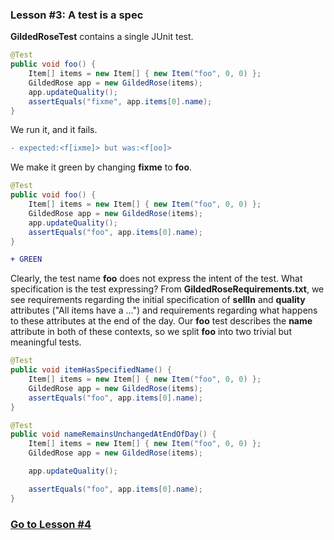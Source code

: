 ### Lesson #3: A test is a spec
**GildedRoseTest** contains a single JUnit test.  

```java
@Test
public void foo() {
	Item[] items = new Item[] { new Item("foo", 0, 0) };
	GildedRose app = new GildedRose(items);
	app.updateQuality();
	assertEquals("fixme", app.items[0].name);
}
```
We run it, and it fails.  

```diff
- expected:<f[ixme]> but was:<f[oo]>
```
We make it green by changing **fixme** to **foo**.

```java
@Test
public void foo() {
	Item[] items = new Item[] { new Item("foo", 0, 0) };
	GildedRose app = new GildedRose(items);
	app.updateQuality();
	assertEquals("foo", app.items[0].name);
}
```
```diff
+ GREEN
```
Clearly, the test name **foo** does not express the intent of the test.  What specification is the test expressing?  From **GildedRoseRequirements.txt**, we see requirements regarding the initial specification of **sellIn** and **quality** attributes ("All items have a ...") and requirements regarding what happens to these attributes at the end of the day.  Our **foo** test describes the **name** attribute in both of these contexts, so we split **foo** into two trivial but meaningful tests.

```java
@Test
public void itemHasSpecifiedName() {
	Item[] items = new Item[] { new Item("foo", 0, 0) };
	GildedRose app = new GildedRose(items);
	assertEquals("foo", app.items[0].name);
}

@Test
public void nameRemainsUnchangedAtEndOfDay() {
	Item[] items = new Item[] { new Item("foo", 0, 0) };
	GildedRose app = new GildedRose(items);

	app.updateQuality();

	assertEquals("foo", app.items[0].name);
}
```
### [Go to Lesson #4](https://github.com/d215steinberg/GildedRose-Java/tree/Lesson%234)